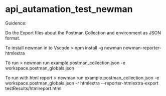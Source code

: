 # api_autamation_test_newman


Guidence:

Do the Export files about the Postman Collection and environment as JSON format.


To install  newman in to Vscode > npm install -g newman  newman-reporter-htmlextra   

Tö run > newman run example.postman_collection.json -e workspace.postman_globals.json

To run with html report > newman run example.postman_collection.json -e workspace.postman_globals.json -r htmlextra --reporter-htmlextra-export testResults/htmlreport.html

